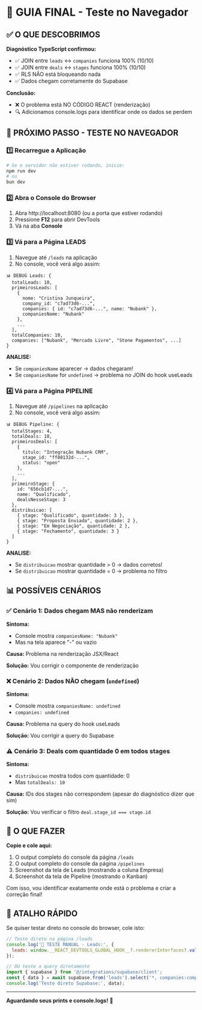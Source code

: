# 🎯 GUIA FINAL - Teste no Navegador

## ✅ O QUE DESCOBRIMOS

**Diagnóstico TypeScript confirmou:**
- ✅ JOIN entre `leads` ↔ `companies` funciona 100% (10/10)
- ✅ JOIN entre `deals` ↔ `stages` funciona 100% (10/10)
- ✅ RLS NÃO está bloqueando nada
- ✅ Dados chegam corretamente do Supabase

**Conclusão:**
- ❌ O problema está NO CÓDIGO REACT (renderização)
- 🔍 Adicionamos console.logs para identificar onde os dados se perdem

## 🧪 PRÓXIMO PASSO - TESTE NO NAVEGADOR

### 1️⃣ Recarregue a Aplicação

```bash
# Se o servidor não estiver rodando, inicie:
npm run dev
# ou
bun dev
```

### 2️⃣ Abra o Console do Browser

1. Abra http://localhost:8080 (ou a porta que estiver rodando)
2. Pressione **F12** para abrir DevTools
3. Vá na aba **Console**

### 3️⃣ Vá para a Página LEADS

1. Navegue até `/leads` na aplicação
2. No console, você verá algo assim:

```
📊 DEBUG Leads: {
  totalLeads: 10,
  primeirosLeads: [
    {
      nome: "Cristina Junqueira",
      company_id: "c7ad73d6-...",
      companies: { id: "c7ad73d6-...", name: "Nubank" },
      companiesName: "Nubank"
    },
    ...
  ],
  totalCompanies: 10,
  companies: ["Nubank", "Mercado Livre", "Stone Pagamentos", ...]
}
```

**ANALISE:**
- Se `companiesName` aparecer → dados chegaram!
- Se `companiesName` for `undefined` → problema no JOIN do hook useLeads

### 4️⃣ Vá para a Página PIPELINE

1. Navegue até `/pipelines` na aplicação
2. No console, você verá algo assim:

```
📊 DEBUG Pipeline: {
  totalStages: 4,
  totalDeals: 10,
  primeirosDeals: [
    {
      titulo: "Integração Nubank CRM",
      stage_id: "ff80132d-...",
      status: "open"
    },
    ...
  ],
  primeiroStage: {
    id: "656cb1d7-...",
    name: "Qualificado",
    dealsNesseStage: 3
  },
  distribuicao: [
    { stage: "Qualificado", quantidade: 3 },
    { stage: "Proposta Enviada", quantidade: 2 },
    { stage: "Em Negociação", quantidade: 2 },
    { stage: "Fechamento", quantidade: 3 }
  ]
}
```

**ANALISE:**
- Se `distribuicao` mostrar quantidade > 0 → dados corretos!
- Se `distribuicao` mostrar quantidade = 0 → problema no filtro

## 📊 POSSÍVEIS CENÁRIOS

### ✅ Cenário 1: Dados chegam MAS não renderizam

**Sintoma:**
- Console mostra `companiesName: "Nubank"`
- Mas na tela aparece "-" ou vazio

**Causa:** Problema na renderização JSX/React

**Solução:** Vou corrigir o componente de renderização

### ❌ Cenário 2: Dados NÃO chegam (`undefined`)

**Sintoma:**
- Console mostra `companiesName: undefined`
- `companies: undefined`

**Causa:** Problema na query do hook useLeads

**Solução:** Vou corrigir a query do Supabase

### ⚠️ Cenário 3: Deals com quantidade 0 em todos stages

**Sintoma:**
- `distribuicao` mostra todos com quantidade: 0
- Mas `totalDeals: 10`

**Causa:** IDs dos stages não correspondem (apesar do diagnóstico dizer que sim)

**Solução:** Vou verificar o filtro `deal.stage_id === stage.id`

## 📝 O QUE FAZER

**Copie e cole aqui:**

1. O output completo do console da página `/leads`
2. O output completo do console da página `/pipelines`
3. Screenshot da tela de Leads (mostrando a coluna Empresa)
4. Screenshot da tela de Pipeline (mostrando o Kanban)

Com isso, vou identificar exatamente onde está o problema e criar a correção final!

## 🔧 ATALHO RÁPIDO

Se quiser testar direto no console do browser, cole isto:

```javascript
// Teste direto na página /leads
console.log('🧪 TESTE MANUAL - Leads:', {
  leads: window.__REACT_DEVTOOLS_GLOBAL_HOOK__?.rendererInterfaces?.values()
});

// OU teste a query diretamente
import { supabase } from '@/integrations/supabase/client';
const { data } = await supabase.from('leads').select('*, companies:company_id(id, name)').limit(3);
console.log('Teste direto Supabase:', data);
```

---

**Aguardando seus prints e console.logs!** 🚀
